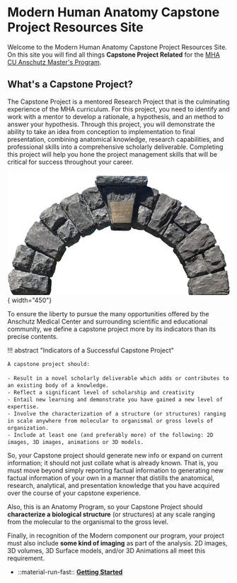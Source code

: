 # Modern Human Anatomy Capstone Project Resources Site

Welcome to the Modern Human Anatomy Capstone Project Resources Site. On this site you will find all things **Capstone Project Related** for the [MHA CU Anschutz Master's Program](https://medschool.cuanschutz.edu/ms-modern-human-anatomy).

## What's a Capstone Project?

The Capstone Project is a mentored Research Project that is the culminating experience of the MHA curriculum. For this project, you need to identify and work with a mentor to develop a rationale,  a hypothesis, and an method to answer your hypothesis. Through this project, you will demonstrate the ability to take an idea from conception to implementation to final presentation, combining anatomical knowledge, research capabilities, and professional skills into a comprehensive scholarly deliverable. Completing this project will help you hone the project management skills that will be critical for success throughout your career.

![Capstone Image](images/capstone-2.jpg){ width="450"}

To ensure the liberty to pursue the many opportunities offered by the Anschutz Medical Center and surrounding scientific and educational community, we define a capstone project more by its indicators than its precise contents.

!!! abstract "Indicators of a Successful Capstone Project"

    A capstone project should:

    - Result in a novel scholarly deliverable which adds or contributes to an existing body of a knowledge.
    - Reflect a significant level of scholarship and creativity
    - Entail new learning and demonstrate you have gained a new level of expertise.
    - Involve the characterization of a structure (or structures) ranging in scale anywhere from molecular to organismal or gross levels of organization.
    - Include at least one (and preferably more) of the following: 2D images, 3D images, animations or 3D models.

So, your Capstone project should generate new info or expand on current information; it should not just collate what is already known. That is, you must move beyond simply reporting factual information to generating new factual information of your own in a manner that distills the anatomical, research, analytical, and presentation knowledge that you have acquired over the course of your capstone experience.

Also, this is an Anatomy Program, so your Capstone Project should **characterize a biological structure** (or structures) at any scale ranging from the molecular to the organismal to the gross level.

Finally, in recognition of the Modern component our program, your project must also include **some kind of imaging** as part of the analysis. 2D images, 3D volumes, 3D Surface models, and/or 3D Animations all meet this requirement.

<div class="grid cards" markdown>

-   ::material-run-fast:: [**Getting Started**](initial-steps.md)

</div>